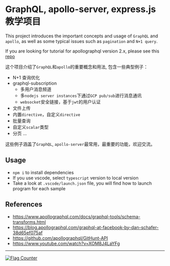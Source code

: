 # GraphQL, apollo-server, express.js 教学项目

This project introduces the important concepts and usage of `GraphQL` and `apollo`, as well as some typical issues such as `pagination` and `N+1 query`.

If you are looking for tutorial for apollographql version 2.x, please see this [repo](https://github.com/mrdulin/apollo-graphql-tutorial)

这个项目介绍了`GraphQL`和`apollo`的重要概念和用法, 包含一些典型例子：

- N+1 查询优化
- graphql-subscription
  - 多用户消息频道
  - 多`nodejs server instances`下通过`GCP pub/sub`进行消息通讯
  - `websocket`安全链接，基于`jwt`的用户认证
- 文件上传
- 内置`directive`，自定义`directive`
- 批量查询
- 自定义`scalar`类型
- 分页
  ...

这些例子涵盖了`GraphQL`, `apollo-server`最常用，最重要的功能，欢迎交流。

## Usage

- `npm i` to install dependencies
- If you use vscode, select `typescript` version to local version
- Take a look at `.vscode/launch.json` file, you will find how to launch program for each sample

## References

- https://www.apollographql.com/docs/graphql-tools/schema-transforms.html
- https://blog.apollographql.com/graphql-at-facebook-by-dan-schafer-38d65ef075af
- https://github.com/apollographql/GitHunt-API
- https://www.youtube.com/watch?v=XOM8J4LaYFg

---

<a href="https://info.flagcounter.com/ab0j"><img src="https://s11.flagcounter.com/count2/ab0j/bg_FFFFFF/txt_000000/border_CCCCCC/columns_2/maxflags_12/viewers_0/labels_1/pageviews_1/flags_0/percent_0/" alt="Flag Counter" border="0"></a>
